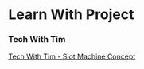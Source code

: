 # Learn With Project

<h3><strong>Tech With Tim</strong></h3>
<a href="">Tech With Tim - Slot Machine Concept
